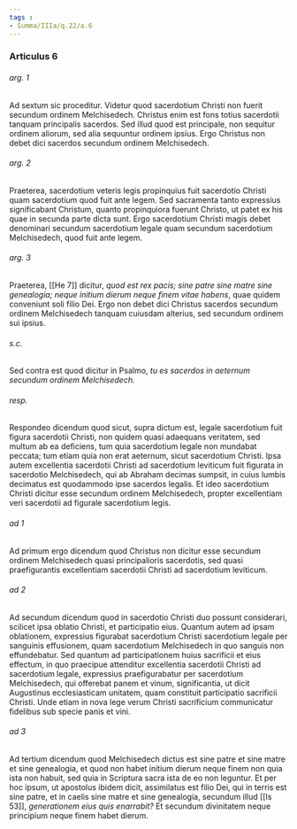```yaml
---
tags : 
- Summa/IIIa/q.22/a.6
---
```


### Articulus 6

###### arg. 1
Ad sextum sic proceditur. Videtur quod sacerdotium Christi non fuerit secundum ordinem Melchisedech. Christus enim est fons totius sacerdotii tanquam principalis sacerdos. Sed illud quod est principale, non sequitur ordinem aliorum, sed alia sequuntur ordinem ipsius. Ergo Christus non debet dici sacerdos secundum ordinem Melchisedech.

###### arg. 2
Praeterea, sacerdotium veteris legis propinquius fuit sacerdotio Christi quam sacerdotium quod fuit ante legem. Sed sacramenta tanto expressius significabant Christum, quanto propinquiora fuerunt Christo, ut patet ex his quae in secunda parte dicta sunt. Ergo sacerdotium Christi magis debet denominari secundum sacerdotium legale quam secundum sacerdotium Melchisedech, quod fuit ante legem.

###### arg. 3
Praeterea, [[He 7]] dicitur, *quod est rex pacis; sine patre sine matre sine genealogia; neque initium dierum neque finem vitae habens*, quae quidem conveniunt soli filio Dei. Ergo non debet dici Christus sacerdos secundum ordinem Melchisedech tanquam cuiusdam alterius, sed secundum ordinem sui ipsius.

###### s.c.
Sed contra est quod dicitur in Psalmo, *tu es sacerdos in aeternum secundum ordinem Melchisedech*.

###### resp.
Respondeo dicendum quod sicut, supra dictum est, legale sacerdotium fuit figura sacerdotii Christi, non quidem quasi adaequans veritatem, sed multum ab ea deficiens, tum quia sacerdotium legale non mundabat peccata; tum etiam quia non erat aeternum, sicut sacerdotium Christi. Ipsa autem excellentia sacerdotii Christi ad sacerdotium leviticum fuit figurata in sacerdotio Melchisedech, qui ab Abraham decimas sumpsit, in cuius lumbis decimatus est quodammodo ipse sacerdos legalis. Et ideo sacerdotium Christi dicitur esse secundum ordinem Melchisedech, propter excellentiam veri sacerdotii ad figurale sacerdotium legis.

###### ad 1
Ad primum ergo dicendum quod Christus non dicitur esse secundum ordinem Melchisedech quasi principalioris sacerdotis, sed quasi praefigurantis excellentiam sacerdotii Christi ad sacerdotium leviticum.

###### ad 2
Ad secundum dicendum quod in sacerdotio Christi duo possunt considerari, scilicet ipsa oblatio Christi, et participatio eius. Quantum autem ad ipsam oblationem, expressius figurabat sacerdotium Christi sacerdotium legale per sanguinis effusionem, quam sacerdotium Melchisedech in quo sanguis non effundebatur. Sed quantum ad participationem huius sacrificii et eius effectum, in quo praecipue attenditur excellentia sacerdotii Christi ad sacerdotium legale, expressius praefigurabatur per sacerdotium Melchisedech, qui offerebat panem et vinum, significantia, ut dicit Augustinus ecclesiasticam unitatem, quam constituit participatio sacrificii Christi. Unde etiam in nova lege verum Christi sacrificium communicatur fidelibus sub specie panis et vini.

###### ad 3
Ad tertium dicendum quod Melchisedech dictus est sine patre et sine matre et sine genealogia, et quod non habet initium dierum neque finem non quia ista non habuit, sed quia in Scriptura sacra ista de eo non leguntur. Et per hoc ipsum, ut apostolus ibidem dicit, assimilatus est filio Dei, qui in terris est sine patre, et in caelis sine matre et sine genealogia, secundum illud [[Is 53]], *generationem eius quis enarrabit?* Et secundum divinitatem neque principium neque finem habet dierum.

